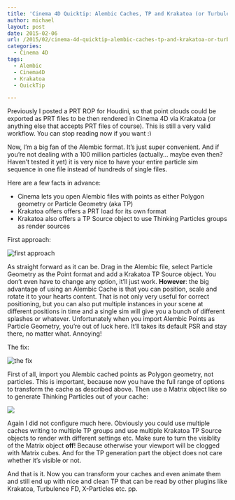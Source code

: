 ```yaml
---
title: 'Cinema 4D Quicktip: Alembic Caches, TP and Krakatoa (or Turbulence FD, or…)'
author: michael
layout: post
date: 2015-02-06
url: /2015/02/cinema-4d-quicktip-alembic-caches-tp-and-krakatoa-or-turbulence-fd-or/
categories:
  - Cinema 4D
tags:
  - Alembic
  - Cinema4D
  - Krakatoa
  - QuickTip

---
```

Previously I posted a PRT ROP for Houdini, so that point clouds could be exported as PRT files to be then rendered in Cinema 4D via Krakatoa (or anything else that accepts PRT files of course). This is still a very valid workflow. You can stop reading now if you want <img src="http://www.flipswitchingmonkey.com/wp-includes/images/smilies/simple-smile.png" alt=":)" class="wp-smiley" style="height: 1em; max-height: 1em;" />

Now, I&#8217;m a big fan of the Alembic format. It&#8217;s just super convenient. And if you&#8217;re not dealing with a 100 million particles (actually&#8230; maybe even then? Haven&#8217;t tested it yet) it is very nice to have your entire particle sim sequence in one file instead of hundreds of single files.

Here are a few facts in advance:

  * Cinema lets you open Alembic files with points as either Polygon geometry or Particle Geometry (aka TP)
  * Krakatoa offers offers a PRT load for its own format
  * Krakatoa also offers a TP Source object to use Thinking Particles groups as render sources

First approach:
  
![first approach](/uploads/2015/02/abc_tp_01.png)
  
As straight forward as it can be. Drag in the Alembic file, select Particle Geometry as the Point format and add a Krakatoa TP Source object. You don&#8217;t even have to change any option, it&#8217;ll just work. **However**: the big advantage of using an Alembic Cache is that you can position, scale and rotate it to your hearts content. That is not only very useful for correct positioning, but you can also put multiple instances in your scene at different positions in time and a single sim will give you a bunch of different splashes or whatever. Unfortunately when you import Alembic Points as Particle Geometry, you&#8217;re out of luck here. It&#8217;ll takes its default PSR and stay there, no matter what. Annoying!

The fix:
  
![the fix](/uploads/2015/02/abc_tp_02.png)
  
First of all, import you Alembic cached points as Polygon geometry, not particles. This is important, because now you have the full range of options to transform the cache as described above. Then use a Matrix object like so to generate Thinking Particles out of your cache:
  
![](/uploads/2015/02/abc_tp_03.png)
  
Again I did not configure much here. Obviously you could use multiple caches writing to multiple TP groups and use multiple Krakatoa TP Source objects to render with different settings etc. Make sure to turn the visiblity of the Matrix object **off**! Because otherwise your viewport will be clogged with Matrix cubes. And for the TP generation part the object does not care whether it&#8217;s visible or not.

And that is it. Now you can transform your caches and even animate them and still end up with nice and clean TP that can be read by other plugins like Krakatoa, Turbulence FD, X-Particles etc. pp.
